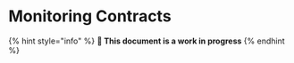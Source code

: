 # Monitoring Contracts

{% hint style="info" %}
**🚧 This document is a work in progress**
{% endhint %}
